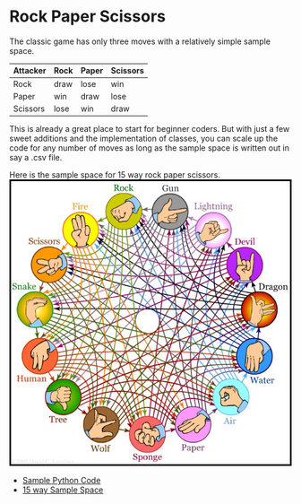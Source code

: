 # Rock Paper Scissors

The classic game has only three moves with a relatively simple sample space.

| Attacker | Rock | Paper | Scissors |
|----------|------|-------|----------|
| Rock     | draw | lose  | win      |
| Paper    | win  | draw  | lose     |
| Scissors | lose | win   | draw     |

This is already a great place to start for beginner coders. But with just a few sweet additions and the implementation of classes, you can scale up the code for any number of moves as long as the sample space is written out in say a .csv file.

Here is the sample space for 15 way rock paper scissors.
![rps15](rps15.jpg)

- [Sample Python Code](rps_classes.py)
- [15 way Sample Space](battle-table.csv)

